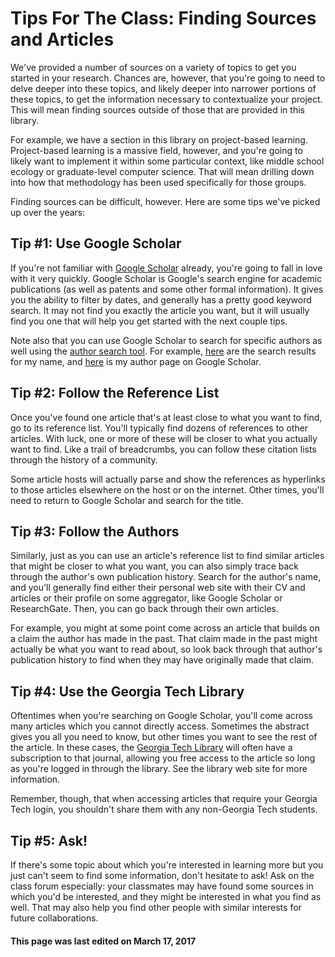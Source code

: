 
# Tips For The Class: Finding Sources and Articles

We've provided a number of sources on a variety of topics to get you started 
in your research. Chances are, however, that you're going to need to delve 
deeper into these topics, and likely deeper into narrower portions of these 
topics, to get the information necessary to contextualize your project. 
This will mean finding sources outside of those that are provided in this library.

For example, we have a section in this library on project-based learning. 
Project-based learning is a massive field, however, and you're going to 
likely want to implement it within some particular context, like middle 
school ecology or graduate-level computer science. That will mean drilling 
down into how that methodology has been used specifically for those groups.

Finding sources can be difficult, however. Here are some tips we've picked up over the years:

##  Tip #1: Use Google Scholar

If you're not familiar with [Google Scholar](http://scholar.google.com/) already,
you're going to fall in love with it very quickly. Google Scholar is Google's
search engine for academic publications (as well as patents and some other formal
information). It gives you the ability to filter by dates, and generally has a
pretty good keyword search. It may not find you exactly the article you want,
but it will usually find you one that will help you get started with the next couple tips.

Note also that you can use Google Scholar to search for specific authors as well
using the [author search tool](https://scholar.google.com/citations?view_op=search_authors).
For example, [here](https://scholar.google.com/citations?mauthors=David+Joyner&amp;hl=en&amp;view_op=search_authors)
are the search results for my name, and [here](https://scholar.google.com/citations?user=yaCigtkAAAAJ&amp;hl=en)
is my author page on Google Scholar.

##  Tip #2: Follow the Reference List

Once you've found one article that's at least close to what you want to find,
go to its reference list. You'll typically find dozens of references to other
articles. With luck, one or more of these will be closer to what you actually
want to find. Like a trail of breadcrumbs, you can follow these citation lists
through the history of a community.

Some article hosts will actually parse and show the references as hyperlinks to
those articles elsewhere on the host or on the internet. Other times, you'll
need to return to Google Scholar and search for the title.

##  Tip #3: Follow the Authors

Similarly, just as you can use an article's reference list to find similar
articles that might be closer to what you want, you can also simply trace
back through the author's own publication history. Search for the author's
name, and you'll generally find either their personal web site with their
CV and articles or their profile on some aggregator, like Google Scholar
or ResearchGate. Then, you can go back through their own articles.

For example, you might at some point come across an article that builds on
a claim the author has made in the past. That claim made in the past might
actually be what you want to read about, so look back through that author's
publication history to find when they may have originally made that claim.

##  Tip #4: Use the Georgia Tech Library

Oftentimes when you're searching on Google Scholar, you'll come across many
articles which you cannot directly access. Sometimes the abstract gives you
all you need to know, but other times you want to see the rest of the article.
In these cases, the [Georgia Tech Library](http://www.library.gatech.edu/)
will often have a subscription to that journal, allowing you free access to
the article so long as you're logged in through the library. See the library
web site for more information.

Remember, though, that when accessing articles that require your Georgia Tech
login, you shouldn't share them with any non-Georgia Tech students.

##  Tip #5: Ask!

If there's some topic about which you're interested in learning more but you
just can't seem to find some information, don't hesitate to ask! Ask on the
class forum especially: your classmates may have found some sources in which
you'd be interested, and they might be interested in what you find as well.
That may also help you find other people with similar interests for future
collaborations.




#### This page was last edited on March 17, 2017